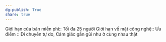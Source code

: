 ```yaml
---
dg-publish: True
share: true
---
```

Giới hạn của bản miễn phí:: Tối đa 25 người
Giới hạn về mặt công nghệ:: 
Ưu điểm :: Di chuyển tự do, Cảm giác gần gũi như ở cùng nhau thật
